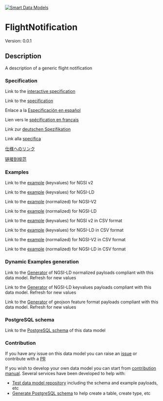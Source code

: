 [![Smart Data Models](https://smartdatamodels.org/wp-content/uploads/2022/01/SmartDataModels_logo.png "Logo")](https://smartdatamodels.org)
# FlightNotification
Version: 0.0.1

## Description 

A description of a generic flight notification
### Specification

Link to the [interactive specification](https://swagger.lab.fiware.org/?url=https://smart-data-models.github.io/dataModel.Aeronautics/FlightNotification/swagger.yaml)

Link to the [specification](https://github.com/smart-data-models/dataModel.Aeronautics/blob/master/FlightNotification/doc/spec.md)

Enlace a la [Especificación en español](https://github.com/smart-data-models/dataModel.Aeronautics/blob/master/FlightNotification/doc/spec_ES.md)

Lien vers le [spécification en français](https://github.com/smart-data-models/dataModel.Aeronautics/blob/master/FlightNotification/doc/spec_FR.md)

Link zur [deutschen Spezifikation](https://github.com/smart-data-models/dataModel.Aeronautics/blob/master/FlightNotification/doc/spec_DE.md)

Link alla [specifica](https://github.com/smart-data-models/dataModel.Aeronautics/blob/master/FlightNotification/doc/spec_IT.md)

[仕様へのリンク](https://github.com/smart-data-models/dataModel.Aeronautics/blob/master/FlightNotification/doc/spec_JA.md)

[链接到规范](https://github.com/smart-data-models/dataModel.Aeronautics/blob/master/FlightNotification/doc/spec_ZH.md)
### Examples

Link to the [example](https://smart-data-models.github.io/dataModel.Aeronautics/FlightNotification/examples/example.json) (keyvalues) for NGSI v2

Link to the [example](https://smart-data-models.github.io/dataModel.Aeronautics/FlightNotification/examples/example.jsonld) (keyvalues) for NGSI-LD

Link to the [example](https://smart-data-models.github.io/dataModel.Aeronautics/FlightNotification/examples/example-normalized.json) (normalized) for NGSI-V2

Link to the [example](https://smart-data-models.github.io/dataModel.Aeronautics/FlightNotification/examples/example-normalized.jsonld) (normalized) for NGSI-LD

Link to the [example](https://smart-data-models.github.io/dataModel.Aeronautics/FlightNotification/examples/example.json.csv) (keyvalues) for NGSI v2 in CSV format

Link to the [example](https://smart-data-models.github.io/dataModel.Aeronautics/FlightNotification/examples/example.jsonld.csv) (keyvalues) for NGSI-LD in CSV format

Link to the [example](https://smart-data-models.github.io/dataModel.Aeronautics/FlightNotification/examples/example-normalized.json.csv) (normalized) for NGSI-V2 in CSV format

Link to the [example](https://smart-data-models.github.io/dataModel.Aeronautics/FlightNotification/examples/example-normalized.jsonld.csv) (normalized) for NGSI-LD in CSV format
### Dynamic Examples generation

Link to the [Generator](https://smartdatamodels.org/extra/ngsi-ld_generator.php?schemaUrl=https://raw.githubusercontent.com/smart-data-models/dataModel.Aeronautics/master/FlightNotification/schema.json&email=info@smartdatamodels.org) of NGSI-LD normalized payloads compliant with this data model. Refresh for new values

Link to the [Generator](https://smartdatamodels.org/extra/ngsi-ld_generator_keyvalues.php?schemaUrl=https://raw.githubusercontent.com/smart-data-models/dataModel.Aeronautics/master/FlightNotification/schema.json&email=info@smartdatamodels.org) of NGSI-LD keyvalues payloads compliant with this data model. Refresh for new values

Link to the [Generator](https://smartdatamodels.org/extra/geojson_features_generator.php?schemaUrl=https://raw.githubusercontent.com/smart-data-models/dataModel.Aeronautics/master/FlightNotification/schema.json&email=info@smartdatamodels.org) of geojson feature format payloads compliant with this data model. Refresh for new values
### PostgreSQL schema

Link to the [PostgreSQL schema](https://smart-data-models.github.io/dataModel.Aeronautics/FlightNotification/schema.sql) of this data model
### Contribution

 If you have any issue on this data model you can raise an [issue](https://github.com/smart-data-models/dataModel.Aeronautics/issues)  or contribute with a [PR](https://github.com/smart-data-models/dataModel.Aeronautics/pulls)

 If you wish to develop your own data model you can start from [contribution manual](https://bit.ly/contribution_manual). Several services have been developed to help with: 
 - [Test data model repository](https://smartdatamodels.org/index.php/data-models-contribution-api/) including the schema and example payloads, etc
 - [Generate PostgreSQL schema](https://smartdatamodels.org/index.php/sql-service/) to help create a table, create type, etc